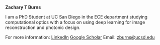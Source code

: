 **Zachary T Burns**

I am a PhD Student at UC San Diego in the ECE department studying computational optics with a focus on using deep learning for image reconstruction and photonic design.

For more information:
[LinkedIn](https://www.linkedin.com/in/zachary-burns-b25958181/)
[Google Scholar](https://scholar.google.com/citations?user=twWd2REAAAAJ&hl=en&oi=ao)
Email: zburns@ucsd.edu


<!---
Zach-T-Burns/Zach-T-Burns is a ✨ special ✨ repository because its `README.md` (this file) appears on your GitHub profile.
You can click the Preview link to take a look at your changes.
--->
